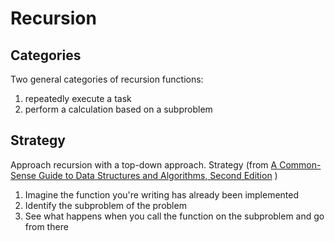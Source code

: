 # Recursion

## Categories

Two general categories of recursion functions:

1. repeatedly execute a task
2. perform a calculation based on a subproblem

## Strategy&#x20;

Approach recursion with a top-down approach. Strategy (from [A Common-Sense Guide to Data Structures and Algorithms, Second Edition](https://pragprog.com/titles/jwdsal2/a-common-sense-guide-to-data-structures-and-algorithms-second-edition/) )

1. Imagine the function you're writing has already been implemented
2. Identify the subproblem of the problem
3. See what happens when you call the function on the subproblem and go from there
